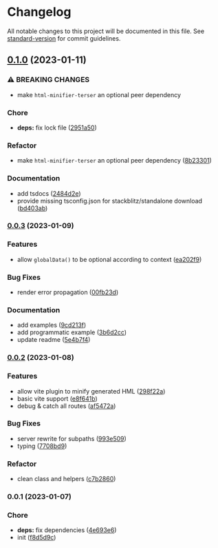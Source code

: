 # Changelog

All notable changes to this project will be documented in this file. See [standard-version](https://github.com/conventional-changelog/standard-version) for commit guidelines.

## [0.1.0](https://github.com/lihbr/akte/compare/v0.0.3...v0.1.0) (2023-01-11)


### ⚠ BREAKING CHANGES

* make `html-minifier-terser` an optional peer dependency

### Chore

* **deps:** fix lock file ([2951a50](https://github.com/lihbr/akte/commit/2951a50562c6747886d5b6cdac720910257020f5))


### Refactor

* make `html-minifier-terser` an optional peer dependency ([8b23301](https://github.com/lihbr/akte/commit/8b23301ad76da9327f9a526c6365dc589bce771e))


### Documentation

* add tsdocs ([2484d2e](https://github.com/lihbr/akte/commit/2484d2e25c0dbb1400cd84c58e2a09e2d12d4aa8))
* provide missing tsconfig.json for stackblitz/standalone download ([bd403ab](https://github.com/lihbr/akte/commit/bd403abda9fd805a6614670189fb53d95d4b96a1))

### [0.0.3](https://github.com/lihbr/akte/compare/v0.0.2...v0.0.3) (2023-01-09)


### Features

* allow `globalData()` to be optional according to context ([ea202f9](https://github.com/lihbr/akte/commit/ea202f90c45e22615315cdf31f4a43fc54d7fae0))


### Bug Fixes

* render error propagation ([00fb23d](https://github.com/lihbr/akte/commit/00fb23d213a5d04cdc29ef95c7795fbfa29126b5))


### Documentation

* add examples ([9cd213f](https://github.com/lihbr/akte/commit/9cd213fd9b85a72dfd63aa0b930e23a8b42123ee))
* add programmatic example ([3b6d2cc](https://github.com/lihbr/akte/commit/3b6d2ccb22a93a350f38c6bbf83e280c46f048c7))
* update readme ([5e4b7f4](https://github.com/lihbr/akte/commit/5e4b7f45e946b2905dfab367051d1bf010dde38c))

### [0.0.2](https://github.com/lihbr/akte/compare/v0.0.1...v0.0.2) (2023-01-08)


### Features

* allow vite plugin to minify generated HML ([298f22a](https://github.com/lihbr/akte/commit/298f22ab7bd52ed03d8e54f97bebf88b5a1b0b07))
* basic vite support ([e8f641b](https://github.com/lihbr/akte/commit/e8f641b4864cf28d4d289f1e5ece8af133a92a92))
* debug & catch all routes ([af5472a](https://github.com/lihbr/akte/commit/af5472a52122fc568d1e0c47a3962881fb14661a))


### Bug Fixes

* server rewrite for subpaths ([993e509](https://github.com/lihbr/akte/commit/993e50947fc8e10c4b2b83995ef04e80557fea2b))
* typing ([7708bd9](https://github.com/lihbr/akte/commit/7708bd962b5d22cbe50c7502ad3c9371aadd23db))


### Refactor

* clean class and helpers ([c7b2860](https://github.com/lihbr/akte/commit/c7b2860baa6dadc713e935fe7711a870822f42d3))

### 0.0.1 (2023-01-07)


### Chore

* **deps:** fix dependencies ([4e693e6](https://github.com/lihbr/akte/commit/4e693e61864cd79439bf19120ad3bd48e0e25a79))
* init ([f8d5d9c](https://github.com/lihbr/akte/commit/f8d5d9c12015923fcbaf7e2e3d1ec25444c920b3))
